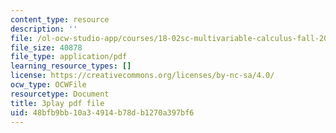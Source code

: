 ```yaml
---
content_type: resource
description: ''
file: /ol-ocw-studio-app/courses/18-02sc-multivariable-calculus-fall-2010/60e4hdCi1D4_transcript.pdf
file_size: 40878
file_type: application/pdf
learning_resource_types: []
license: https://creativecommons.org/licenses/by-nc-sa/4.0/
ocw_type: OCWFile
resourcetype: Document
title: 3play pdf file
uid: 48bfb9bb-10a3-4914-b78d-b1270a397bf6
---
```

